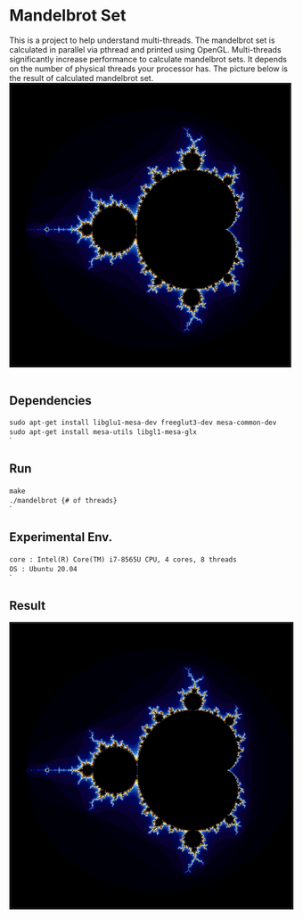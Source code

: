 # Mandelbrot Set
This is a project to help understand multi-threads. The mandelbrot set is calculated in parallel via pthread and printed using OpenGL. Multi-threads significantly increase performance to calculate mandelbrot sets. It depends on the number of physical threads your processor has. The picture below is the result of calculated mandelbrot set.
<br><img src="img_src/screenShot.png" width="500px" border="3px" align="center" > </img><br><br>

Dependencies
--------------------------------------
```sudo apt-get install libglu1-mesa-dev freeglut3-dev mesa-common-dev```<br>
```sudo apt-get install mesa-utils libgl1-mesa-glx```
<br>`<br>

Run
--------------------------------------
```make```<br>
```./mandelbrot {# of threads}```<br>`<br>

Experimental Env.
--------------------------------------
```core : Intel(R) Core(TM) i7-8565U CPU, 4 cores, 8 threads```<br>
```OS : Ubuntu 20.04```<br>`<br>


Result
--------------------------------------

<img src="img_src/screenShot.png" border="3px" align="center" > </img><br><br><br><br>









 

 

 

 

 

 

 

 

 

 

 

 

 

 

 

 

 

 

 

 

 

 

 

 

 

 

 

 

 
